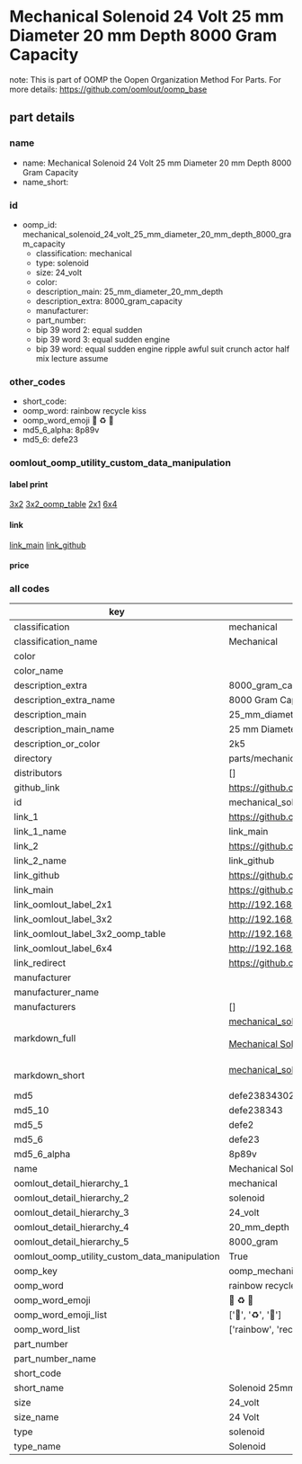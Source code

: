 # Mechanical Solenoid 24 Volt 25 mm Diameter 20 mm Depth 8000 Gram Capacity  

note: This is part of OOMP the Oopen Organization Method For Parts. For more details: https://github.com/oomlout/oomp_base

##  part details
  







### name
* name: Mechanical Solenoid 24 Volt 25 mm Diameter 20 mm Depth 8000 Gram Capacity
* name_short: 
### id
* oomp_id: mechanical_solenoid_24_volt_25_mm_diameter_20_mm_depth_8000_gram_capacity
  * classification: mechanical
  * type: solenoid
  * size: 24_volt
  * color: 
  * description_main: 25_mm_diameter_20_mm_depth
  * description_extra: 8000_gram_capacity
  * manufacturer: 
  * part_number: 
  * bip 39 word 2: equal sudden
  * bip 39 word 3: equal sudden engine
  * bip 39 word: equal sudden engine ripple awful suit crunch actor half mix lecture assume

### other_codes
* short_code: 
* oomp_word: rainbow recycle kiss
* oomp_word_emoji :rainbow: :recycle: :kiss:
* md5_6_alpha: 8p89v
* md5_6: defe23






### oomlout_oomp_utility_custom_data_manipulation
#### label print
[3x2](http://192.168.1.245:1112/?label=oomp%208p89v)
[3x2_oomp_table](http://192.168.1.108:1112/?label=oomp%208p89v)
[2x1](http://192.168.1.242:1112/?label=oomp%208p89v)
[6x4](http://192.168.1.55:1112/?label=oomp%208p89v)    

#### link

[link_main](https://github.com/oomlout/oomlout_oomp_version_1_messy/tree/main/parts/mechanical_solenoid_24_volt_25_mm_diameter_20_mm_depth_8000_gram_capacity) [link_github](https://github.com/oomlout/oomlout_oomp_version_1_messy/tree/main/parts/mechanical_solenoid_24_volt_25_mm_diameter_20_mm_depth_8000_gram_capacity)                             

#### price







### all codes 
| key | value |  
| --- | --- |  
| classification | mechanical |  
| classification_name | Mechanical |  
| color |  |  
| color_name |  |  
| description_extra | 8000_gram_capacity |  
| description_extra_name | 8000 Gram Capacity |  
| description_main | 25_mm_diameter_20_mm_depth |  
| description_main_name | 25 mm Diameter 20 mm Depth |  
| description_or_color | 2k5 |  
| directory | parts/mechanical_solenoid_24_volt_25_mm_diameter_20_mm_depth_8000_gram_capacity |  
| distributors | [] |  
| github_link | https://github.com/oomlout/oomlout_oomp_part_src/tree/main/parts/mechanical_solenoid_24_volt_25_mm_diameter_20_mm_depth_8000_gram_capacity |  
| id | mechanical_solenoid_24_volt_25_mm_diameter_20_mm_depth_8000_gram_capacity |  
| link_1 | https://github.com/oomlout/oomlout_oomp_version_1_messy/tree/main/parts/mechanical_solenoid_24_volt_25_mm_diameter_20_mm_depth_8000_gram_capacity |  
| link_1_name | link_main |  
| link_2 | https://github.com/oomlout/oomlout_oomp_version_1_messy/tree/main/parts/mechanical_solenoid_24_volt_25_mm_diameter_20_mm_depth_8000_gram_capacity |  
| link_2_name | link_github |  
| link_github | https://github.com/oomlout/oomlout_oomp_version_1_messy/tree/main/parts/mechanical_solenoid_24_volt_25_mm_diameter_20_mm_depth_8000_gram_capacity |  
| link_main | https://github.com/oomlout/oomlout_oomp_version_1_messy/tree/main/parts/mechanical_solenoid_24_volt_25_mm_diameter_20_mm_depth_8000_gram_capacity |  
| link_oomlout_label_2x1 | http://192.168.1.242:1112/?label=oomp%208p89v |  
| link_oomlout_label_3x2 | http://192.168.1.245:1112/?label=oomp%208p89v |  
| link_oomlout_label_3x2_oomp_table | http://192.168.1.108:1112/?label=oomp%208p89v |  
| link_oomlout_label_6x4 | http://192.168.1.55:1112/?label=oomp%208p89v |  
| link_redirect | https://github.com/oomlout/oomlout_oomp_version_1_messy/tree/main/parts/mechanical_solenoid_24_volt_25_mm_diameter_20_mm_depth_8000_gram_capacity |  
| manufacturer |  |  
| manufacturer_name |  |  
| manufacturers | [] |  
| markdown_full | [mechanical_solenoid_24_volt_25_mm_diameter_20_mm_depth_8000_gram_capacity](none)<br>[](none)<br>[Mechanical Solenoid 24 Volt 25 Mm Diameter 20 Mm Depth 8000 Gram Capacity](none)<br><br> |  
| markdown_short | [mechanical_solenoid_24_volt_25_mm_diameter_20_mm_depth_8000_gram_capacity](none)<br><br> |  
| md5 | defe23834302a69f64085ba494f62260 |  
| md5_10 | defe238343 |  
| md5_5 | defe2 |  
| md5_6 | defe23 |  
| md5_6_alpha | 8p89v |  
| name | Mechanical Solenoid 24 Volt 25 mm Diameter 20 mm Depth 8000 Gram Capacity |  
| oomlout_detail_hierarchy_1 | mechanical |  
| oomlout_detail_hierarchy_2 | solenoid |  
| oomlout_detail_hierarchy_3 | 24_volt |  
| oomlout_detail_hierarchy_4 | 20_mm_depth |  
| oomlout_detail_hierarchy_5 | 8000_gram |  
| oomlout_oomp_utility_custom_data_manipulation | True |  
| oomp_key | oomp_mechanical_solenoid_24_volt_25_mm_diameter_20_mm_depth_8000_gram_capacity |  
| oomp_word | rainbow recycle kiss |  
| oomp_word_emoji | :rainbow: :recycle: :kiss: |  
| oomp_word_emoji_list | [':rainbow:', ':recycle:', ':kiss:'] |  
| oomp_word_list | ['rainbow', 'recycle', 'kiss'] |  
| part_number |  |  
| part_number_name |  |  
| short_code |  |  
| short_name | Solenoid 25mm x 20mm 8.0kg 24_volt |  
| size | 24_volt |  
| size_name | 24 Volt |  
| type | solenoid |  
| type_name | Solenoid |  
